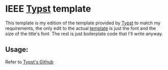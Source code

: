 # IEEE [Typst](https://typst.app) template

This template is my edition of the template provided by [Typst](https://typst.app)
to match my requirements, the only edit to the actual [template](template.typ) is 
just the font and the size of the title's font. The rest is just boilerplate code 
that I'll write anyway.

## Usage:

Refer to [Typst's Github](https://github.com/typst/typst)
